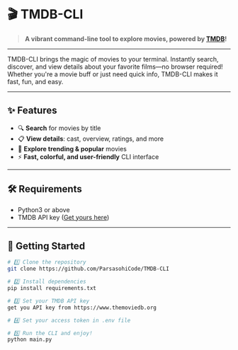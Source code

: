 # 🎬 TMDB-CLI

> **A vibrant command-line tool to explore movies, powered by [TMDB](https://www.themoviedb.org/)!**

---

TMDB-CLI brings the magic of movies to your terminal. Instantly search, discover, and view details about your favorite films—no browser required!  
Whether you're a movie buff or just need quick info, TMDB-CLI makes it fast, fun, and easy.

---

## ✨ Features

- 🔍 **Search** for movies by title
- 📋 **View details**: cast, overview, ratings, and more
- 🚀 **Explore trending & popular** movies
- ⚡ **Fast, colorful, and user-friendly** CLI interface

---

## 🛠️ Requirements

- Python3 or above
- TMDB API key ([Get yours here](https://www.themoviedb.org/settings/api))

---

## 🚀 Getting Started

```bash
# 1️⃣ Clone the repository
git clone https://github.com/ParsasohiCode/TMDB-CLI

# 2️⃣ Install dependencies
pip install requirements.txt

# 3️⃣ Set your TMDB API key
get you API key from https://www.themoviedb.org

# 4️⃣ Set your access token in .env file

# 5️⃣ Run the CLI and enjoy!
python main.py
```
